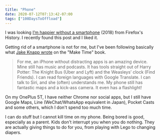 ```yaml
---
title: "Phone"
date: 2020-07-12T07:13:42-07:00
tags: ["100DaysToOffload"]
---
```


I was looking [I’m happier without a smartphone](https://variousbits.net/2018/05/11/im-happier-without-a-smartphone/) (2018) from Firefox's History. I recently found this post and I liked it.

Getting rid of a smartphone is not for me, but I've been following basically what [Jake Knapp wrote](https://maketime.blog/article/six-years-with-a-distraction-free-iphone/) on the "Make Time" book.

> For me, an iPhone without distracting apps is an amazing device. Mine still has music and podcasts. It has tools straight out of Harry Potter: The Knight Bus (Uber and Lyft) and the Weasleys’ clock (Find Friends). I can read foreign languages with Google Translate. I can talk to Siri, and she (often) understands me. My phone still has fantastic maps and a kick-ass camera. It even has a flashlight!

On my OnePlus 5T, I have neither Chrome nor social apps, but I still have Google Maps, Line (WeChat/WhatsApp equivalent in Japan), Pocket Casts and some others, which I don't spend too much time.

I can do stuff but I cannot kill time on my phone. Being bored is good, especially as a parent. Kids don't interrupt you when you do nothing. They are actually giving things to do for you, from playing with Lego to changing diapers.
